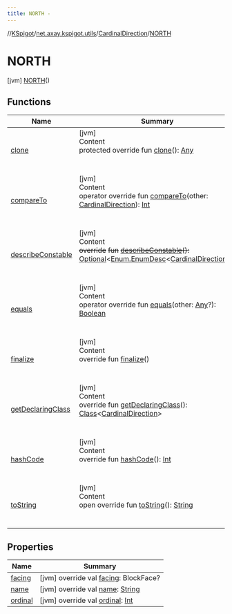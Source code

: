 ```yaml
---
title: NORTH -
---
```

//[KSpigot](../../../index.md)/[net.axay.kspigot.utils](../../index.md)/[CardinalDirection](../index.md)/[NORTH](index.md)



# NORTH  
 [jvm] [NORTH](index.md)()  
  
   


## Functions  
  
|  Name|  Summary| 
|---|---|
| [clone](../-w-e-s-t/index.md#kotlin/Enum/clone/#/PointingToDeclaration/)| [jvm]  <br>Content  <br>protected override fun [clone](../-w-e-s-t/index.md#kotlin/Enum/clone/#/PointingToDeclaration/)(): [Any](https://kotlinlang.org/api/latest/jvm/stdlib/kotlin/-any/index.html)  <br><br><br>
| [compareTo](../-w-e-s-t/index.md#kotlin/Enum/compareTo/#net.axay.kspigot.utils.CardinalDirection/PointingToDeclaration/)| [jvm]  <br>Content  <br>operator override fun [compareTo](../-w-e-s-t/index.md#kotlin/Enum/compareTo/#net.axay.kspigot.utils.CardinalDirection/PointingToDeclaration/)(other: [CardinalDirection](../index.md)): [Int](https://kotlinlang.org/api/latest/jvm/stdlib/kotlin/-int/index.html)  <br><br><br>
| [describeConstable](../-w-e-s-t/index.md#kotlin/Enum/describeConstable/#/PointingToDeclaration/)| [jvm]  <br>Content  <br>~~override~~ ~~fun~~ [~~describeConstable~~](../-w-e-s-t/index.md#kotlin/Enum/describeConstable/#/PointingToDeclaration/)~~(~~~~)~~~~:~~ [Optional](https://docs.oracle.com/javase/8/docs/api/java/util/Optional.html)<[Enum.EnumDesc](https://docs.oracle.com/javase/8/docs/api/java/lang/Enum.EnumDesc.html)<[CardinalDirection](../index.md)>>  <br><br><br>
| [equals](../-w-e-s-t/index.md#kotlin/Enum/equals/#kotlin.Any?/PointingToDeclaration/)| [jvm]  <br>Content  <br>operator override fun [equals](../-w-e-s-t/index.md#kotlin/Enum/equals/#kotlin.Any?/PointingToDeclaration/)(other: [Any](https://kotlinlang.org/api/latest/jvm/stdlib/kotlin/-any/index.html)?): [Boolean](https://kotlinlang.org/api/latest/jvm/stdlib/kotlin/-boolean/index.html)  <br><br><br>
| [finalize](../-w-e-s-t/index.md#kotlin/Enum/finalize/#/PointingToDeclaration/)| [jvm]  <br>Content  <br>override fun [finalize](../-w-e-s-t/index.md#kotlin/Enum/finalize/#/PointingToDeclaration/)()  <br><br><br>
| [getDeclaringClass](../-w-e-s-t/index.md#kotlin/Enum/getDeclaringClass/#/PointingToDeclaration/)| [jvm]  <br>Content  <br>override fun [getDeclaringClass](../-w-e-s-t/index.md#kotlin/Enum/getDeclaringClass/#/PointingToDeclaration/)(): [Class](https://docs.oracle.com/javase/8/docs/api/java/lang/Class.html)<[CardinalDirection](../index.md)>  <br><br><br>
| [hashCode](../-w-e-s-t/index.md#kotlin/Enum/hashCode/#/PointingToDeclaration/)| [jvm]  <br>Content  <br>override fun [hashCode](../-w-e-s-t/index.md#kotlin/Enum/hashCode/#/PointingToDeclaration/)(): [Int](https://kotlinlang.org/api/latest/jvm/stdlib/kotlin/-int/index.html)  <br><br><br>
| [toString](../-w-e-s-t/index.md#kotlin/Enum/toString/#/PointingToDeclaration/)| [jvm]  <br>Content  <br>open override fun [toString](../-w-e-s-t/index.md#kotlin/Enum/toString/#/PointingToDeclaration/)(): [String](https://kotlinlang.org/api/latest/jvm/stdlib/kotlin/-string/index.html)  <br><br><br>


## Properties  
  
|  Name|  Summary| 
|---|---|
| [facing](index.md#net.axay.kspigot.utils/CardinalDirection.NORTH/facing/#/PointingToDeclaration/)|  [jvm] override val [facing](index.md#net.axay.kspigot.utils/CardinalDirection.NORTH/facing/#/PointingToDeclaration/): BlockFace?   <br>
| [name](index.md#net.axay.kspigot.utils/CardinalDirection.NORTH/name/#/PointingToDeclaration/)|  [jvm] override val [name](index.md#net.axay.kspigot.utils/CardinalDirection.NORTH/name/#/PointingToDeclaration/): [String](https://kotlinlang.org/api/latest/jvm/stdlib/kotlin/-string/index.html)   <br>
| [ordinal](index.md#net.axay.kspigot.utils/CardinalDirection.NORTH/ordinal/#/PointingToDeclaration/)|  [jvm] override val [ordinal](index.md#net.axay.kspigot.utils/CardinalDirection.NORTH/ordinal/#/PointingToDeclaration/): [Int](https://kotlinlang.org/api/latest/jvm/stdlib/kotlin/-int/index.html)   <br>

